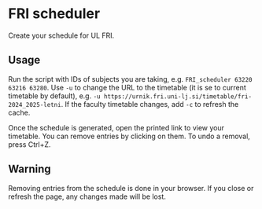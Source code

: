 # FRI scheduler

Create your schedule for UL FRI.

## Usage

Run the script with IDs of subjects you are taking, e.g. `FRI_scheduler 63220 63216 63280`.
Use `-u` to change the URL to the timetable (it is se to current timetable by default),
e.g. `-u https://urnik.fri.uni-lj.si/timetable/fri-2024_2025-letni`.
If the faculty timetable changes, add `-c` to refresh the cache.

Once the schedule is generated, open the printed link to view your timetable.
You can remove entries by clicking on them. To undo a removal, press Ctrl+Z.

## Warning

Removing entries from the schedule is done in your browser.
If you close or refresh the page, any changes made will be lost.
